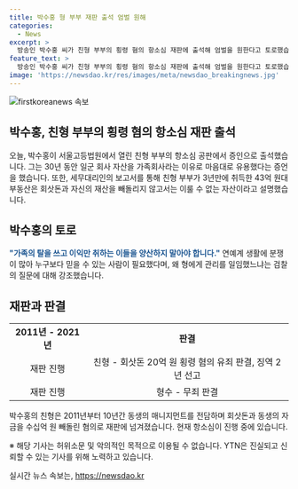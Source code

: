 ```yaml
---
title: 박수홍 형 부부 재판 출석 엄벌 원해
categories:
  - News
excerpt: >
  방송인 박수홍 씨가 친형 부부의 횡령 혐의 항소심 재판에 출석해 엄벌을 원한다고 토로했습니다. 박 씨는 오늘 서울고등법원에서 열린 항소심 공판에서 증언하며, 가족회사로 가장한 친형 부부가 자산을 유용하며 자금을 빼돌린 것이라고 주장했습니다. 또한, 친형 부부의 부동산 취득에 대한 의문을 제기하며, 가족의 신뢰를 무단으로 이용하는 행위를 막아야 한다고 강조했습니다. 친형은 20억 원 횡령 혐의로 유죄 판결을 받았지만, 형수는 무죄를 선고받았습니다.
feature_text: >
  방송인 박수홍 씨가 친형 부부의 횡령 혐의 항소심 재판에 출석해 엄벌을 원한다고 토로했습니다. 박 씨는 오늘 서울고등법원에서 열린 항소심 공판에서 증언하며, 가족회사로 가장한 친형 부부가 자산을 유용하며 자금을 빼돌린 것이라고 주장했습니다. 또한, 친형 부부의 부동산 취득에 대한 의문을 제기하며, 가족의 신뢰를 무단으로 이용하는 행위를 막아야 한다고 강조했습니다. 친형은 20억 원 횡령 혐의로 유죄 판결을 받았지만, 형수는 무죄를 선고받았습니다.
image: 'https://newsdao.kr/res/images/meta/newsdao_breakingnews.jpg'
---
```


<p><img src="https://newsdao.kr/res/images/meta/newsdao_breakingnews.jpg" alt="firstkoreanews 속보" /></p>

<h2 data-ke-size="size26">박수홍, 친형 부부의 횡령 혐의 항소심 재판 출석</h2>

<p data-ke-size="size16">오늘, 박수홍이 서울고등법원에서 열린 친형 부부의 항소심 공판에서 증인으로 출석했습니다. 그는 30년 동안 일군 회사 자산을 가족회사라는 이유로 마음대로 유용했다는 증언을 했습니다. 또한, 세무대리인의 보고서를 통해 친형 부부가 3년만에 취득한 43억 원대 부동산은 회삿돈과 자신의 재산을 빼돌리지 않고서는 이룰 수 없는 자산이라고 설명했습니다.</p>

<h2 data-ke-size="size24">박수홍의 토로</h2>

<p data-ke-size="size16"><b><span style="color: #1a5490;">"가족의 탈을 쓰고 이익만 취하는 이들을 양산하지 말아야 합니다."</span></b> 연예계 생활에 분쟁이 많아 누구보다 믿을 수 있는 사람이 필요했다며, 왜 형에게 관리를 일임했느냐는 검찰의 질문에 대해 강조했습니다.</p>

<h2 data-ke-size="size24">재판과 판결</h2>

<table>
    <tr>
        <td style="text-align: center; height: 17px;"><b>2011년 - 2021년</b></td>
        <td style="text-align: center; height: 17px;"><b>판결</b></td>
    </tr>
    <tr>
        <td style="text-align: center; height: 17px;">재판 진행</td>
        <td style="text-align: center; height: 17px;">친형 - 회삿돈 20억 원 횡령 혐의 유죄 판결, 징역 2년 선고</td>
    </tr>
    <tr>
        <td style="text-align: center; height: 17px;">재판 진행</td>
        <td style="text-align: center; height: 17px;">형수 - 무죄 판결</td>
    </tr>
</table>

<p data-ke-size="size16">박수홍의 친형은 2011년부터 10년간 동생의 매니지먼트를 전담하며 회삿돈과 동생의 자금을 수십억 원 빼돌린 혐의로 재판에 넘겨졌습니다. 현재 항소심이 진행 중에 있습니다.</p>

<p data-ke-size="size16">※ 해당 기사는 허위소문 및 악의적인 목적으로 이용될 수 없습니다. YTN은 진실되고 신뢰할 수 있는 기사를 위해 노력하고 있습니다.</p>
실시간 뉴스 속보는, <a href="https://newsdao.kr" rel="dofollow">https://newsdao.kr</a>


